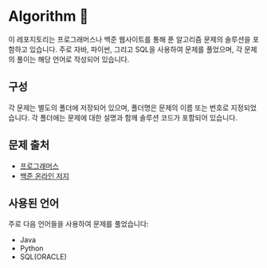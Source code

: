 # Algorithm 💭
이 레포지토리는 프로그래머스나 백준 웹사이트를 통해 푼 알고리즘 문제의 솔루션을 포함하고 있습니다. 주로 자바, 파이썬, 그리고 SQL을 사용하여 문제를 풀었으며, 각 문제의 풀이는 해당 언어로 작성되어 있습니다.

## 구성

각 문제는 별도의 폴더에 저장되어 있으며, 폴더명은 문제의 이름 또는 번호로 지정되었습니다. 각 폴더에는 문제에 대한 설명과 함께 솔루션 코드가 포함되어 있습니다.

## 문제 출처

- [프로그래머스](https://programmers.co.kr/)
- [백준 온라인 저지](https://www.acmicpc.net/)

## 사용된 언어

주로 다음 언어들을 사용하여 문제를 풀었습니다:

- Java
- Python
- SQL(ORACLE)
